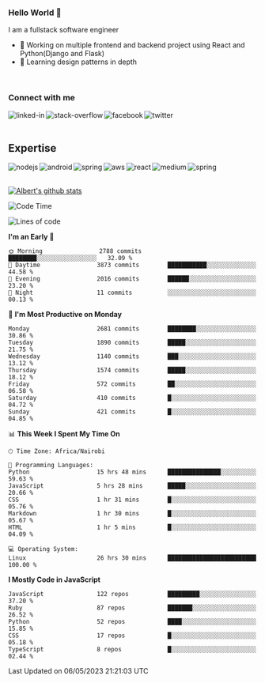 

### Hello World 👋
I am a fullstack software engineer
- 🔭 Working on multiple frontend and backend project using React and Python(Django and Flask)
- 🌱 Learning design patterns in depth

<br>

### Connect with me

[<img align="left" alt="linked-in" src="https://img.shields.io/badge/linkedin-%230077B5.svg?&style=for-the-badge&logo=linkedin&logoColor=white" />](https://www.linkedin.com/in/albert-byrone/)

<!-- [<img align="left" alt="medium" src="https://img.shields.io/badge/medium-%2312100E.svg?&style=for-the-badge&logo=medium&logoColor=white" />](https://56faisal.medium.com/) -->

[<img align="left" alt="stack-overflow" src="https://img.shields.io/badge/stack%20overflow-FE7A16?logo=stack-overflow&logoColor=white&style=for-the-badge" />](https://stackoverflow.com/users/11916317/albert-byrone)

[<img align="left" alt="facebook" src="https://img.shields.io/badge/facebook-%231877F2.svg?&style=for-the-badge&logo=facebook&logoColor=white" />](https://web.facebook.com/albert.byrone.1/)

[<img align="left" alt="twitter" src="https://img.shields.io/badge/twitter-%231DA1F2.svg?&style=for-the-badge&logo=twitter&logoColor=white" />](https://twitter.com/byrone_albert)

<br>

<br>

## Expertise
<img align="left" alt="nodejs" src="https://img.shields.io/badge/python%20-%2343853D.svg?&style=for-the-badge&logo=node.js&logoColor=white" />
<img align="left" alt="android" src="https://img.shields.io/badge/Flask-3DDC84?logo=android&logoColor=white&style=for-the-badge" />
<img align="left" alt="spring" src="https://img.shields.io/badge/drf%20-%236DB33F.svg?&style=for-the-badge&logo=spring&logoColor=white" />
<img align="left" alt="aws" src="https://img.shields.io/badge/django%20AWS-%23232F3E?logo=amazon-aws&logoColor=white&style=for-the-badge" />
<img align="left" alt="react" src="https://img.shields.io/badge/react%20-%2320232a.svg?&style=for-the-badge&logo=react&logoColor=%2361DAFB" />
<img align="left" alt="medium" src="https://img.shields.io/badge/Angular-%23316192.svg?&style=for-the-badge&logo=postgresql&logoColor=white" />
<img align="left" alt="spring" src="https://img.shields.io/badge/Javascript%20-%236DB33F.svg?&style=for-the-badge&logo=spring&logoColor=white" />
<br>
<br>


[![Albert's github stats](https://github-readme-stats.vercel.app/api?username=Albert-Byrone&count_private=true&show_icons=true&theme=radical&hide_rank=false)](https://github.com/anuraghazra/github-readme-stats)

<!-- [![Top Langs](https://github-readme-stats.vercel.app/api/top-langs/?username=Albert-Byrone&layout=compact)](https://github.com/anuraghazra/github-readme-stats) -->

<!--
**Albert-Byrone/Albert-Byrone** is a ✨ _special_ ✨ repository because its `README.md` (this file) appears on your GitHub profile.

Here are some ideas to get you started:

- 🔭 I’m currently working on ...
- 🌱 I’m currently learning ...
- 👯 I’m looking to collaborate on ...
- 🤔 I’m looking for help with ...
- 💬 Ask me about ...
- 📫 How to reach me: ...
- 😄 Pronouns: ...
- ⚡ Fun fact: ...
-->


<!--START_SECTION:waka-->
![Code Time](http://img.shields.io/badge/Code%20Time-509%20hrs%2041%20mins-blue)

![Lines of code](https://img.shields.io/badge/From%20Hello%20World%20I%27ve%20Written-62.5%20million%20lines%20of%20code-blue)

**I'm an Early 🐤** 

```text
🌞 Morning                2788 commits        ████████░░░░░░░░░░░░░░░░░   32.09 % 
🌆 Daytime                3873 commits        ███████████░░░░░░░░░░░░░░   44.58 % 
🌃 Evening                2016 commits        ██████░░░░░░░░░░░░░░░░░░░   23.20 % 
🌙 Night                  11 commits          ░░░░░░░░░░░░░░░░░░░░░░░░░   00.13 % 
```
📅 **I'm Most Productive on Monday** 

```text
Monday                   2681 commits        ████████░░░░░░░░░░░░░░░░░   30.86 % 
Tuesday                  1890 commits        █████░░░░░░░░░░░░░░░░░░░░   21.75 % 
Wednesday                1140 commits        ███░░░░░░░░░░░░░░░░░░░░░░   13.12 % 
Thursday                 1574 commits        █████░░░░░░░░░░░░░░░░░░░░   18.12 % 
Friday                   572 commits         ██░░░░░░░░░░░░░░░░░░░░░░░   06.58 % 
Saturday                 410 commits         █░░░░░░░░░░░░░░░░░░░░░░░░   04.72 % 
Sunday                   421 commits         █░░░░░░░░░░░░░░░░░░░░░░░░   04.85 % 
```


📊 **This Week I Spent My Time On** 

```text
🕑︎ Time Zone: Africa/Nairobi

💬 Programming Languages: 
Python                   15 hrs 48 mins      ███████████████░░░░░░░░░░   59.63 % 
JavaScript               5 hrs 28 mins       █████░░░░░░░░░░░░░░░░░░░░   20.66 % 
CSS                      1 hr 31 mins        █░░░░░░░░░░░░░░░░░░░░░░░░   05.76 % 
Markdown                 1 hr 30 mins        █░░░░░░░░░░░░░░░░░░░░░░░░   05.67 % 
HTML                     1 hr 5 mins         █░░░░░░░░░░░░░░░░░░░░░░░░   04.09 % 

💻 Operating System: 
Linux                    26 hrs 30 mins      █████████████████████████   100.00 % 
```

**I Mostly Code in JavaScript** 

```text
JavaScript               122 repos           █████████░░░░░░░░░░░░░░░░   37.20 % 
Ruby                     87 repos            ███████░░░░░░░░░░░░░░░░░░   26.52 % 
Python                   52 repos            ████░░░░░░░░░░░░░░░░░░░░░   15.85 % 
CSS                      17 repos            █░░░░░░░░░░░░░░░░░░░░░░░░   05.18 % 
TypeScript               8 repos             █░░░░░░░░░░░░░░░░░░░░░░░░   02.44 % 
```




 Last Updated on 06/05/2023 21:21:03 UTC
<!--END_SECTION:waka-->
